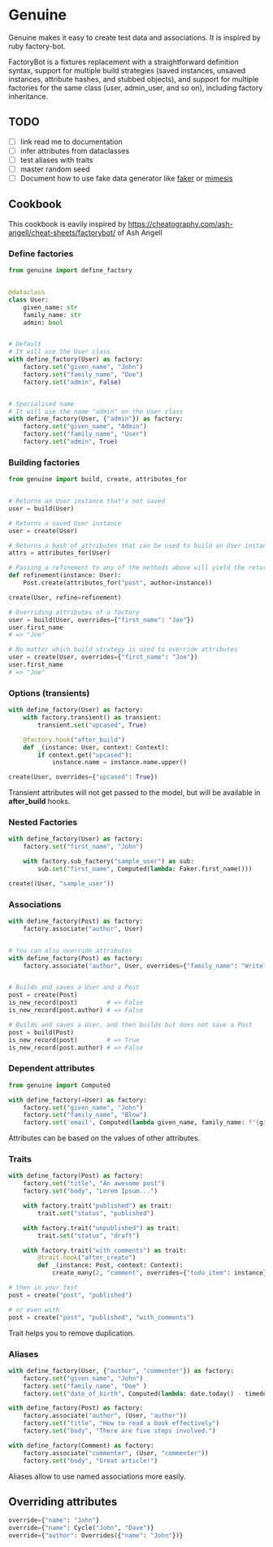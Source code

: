 # Genuine

Genuine makes it easy to create test data and associations.
It is inspired by ruby factory-bot.


FactoryBot is a fixtures replacement with a straightforward definition syntax, support for multiple build strategies (saved instances, unsaved instances, attribute hashes, and stubbed objects), and support for multiple factories for the same class (user, admin_user, and so on), including factory inheritance.


## TODO

* [ ] link read me to documentation
* [ ] infer attributes from dataclasses
* [ ] test aliases with traits
* [ ] master random seed
* [ ] Document how to use fake data generator like [faker](https://faker.readthedocs.io) or [mimesis](https://mimesis.name)

## Cookbook

This cookbook is eavily inspired by https://cheatography.com/ash-angell/cheat-sheets/factorybot/ of Ash Angell
### Define factories

```python
from genuine import define_factory


@dataclass
class User:
    given_name: str
    family_name: str
    admin: bool


# Default
# It will use the User class
with define_factory(User) as factory:
    factory.set("given_name", "John")
    factory.set("family_name", "Doe")
    factory.set("admin", False)


# Specialised name
# It will use the name "admin" on the User class
with define_factory(User, {"admin"}) as factory:
    factory.set("given_name", "Admin")
    factory.set("family_name", "User")
    factory.set("admin", True)
```

### Building factories

```python
from genuine import build, create, attributes_for


# Returns an User instance that's not saved
user = build(User)

# Returns a saved User instance
user = create(User)

# Returns a hash of attributes that can be used to build an User instance
attrs = attributes_for(User)

# Passing a refinement to any of the methods above will yield the return object
def refinement(instance: User):
    Post.create(attributes_for("post", author=instance))

create(User, refine=refinement)

# Overriding attributes of a factory
user = build(User, overrides={"first_name": "Joe"})
user.first_name
# => "Joe"

# No matter which build strategy is used to override attributes
user = create(User, overrides={"first_name": "Joe"})
user.first_name
# => "Joe"
```


### Options (trans­ients)

```python
with define_factory(User) as factory:
    with factory.transient() as transient:
        transient.set("upcased", True)

    @factory.hook("after_build")
    def _(instance: User, context: Context):
        if context.get("upcased"):
            instance.name = instance.name.upper()

create(User, overrides={"upcased": True})
```

Transient attributes will not get passed to the model, but will be available in **after_build** hooks.


### Nested Factories

```python
with define_factory(User) as factory:
    factory.set("first_name", "John")

    with factory.sub_factory("sample_user") as sub:
        sub.set("first_name", Computed(lambda: Faker.first_name()))

create((User, "sample_user"))
```


### Associ­ations

```python
with define_factory(Post) as factory:
    factory.associate("author", User)


# You can also override attributes
with define_factory(Post) as factory:
    factory.associate("author", User, overrides={"family_name": "Writely"})


# Builds and saves a User and a Post
post = create(Post)
is_new_record(post)        # => False
is_new_record(post.author) # => False

# Builds and saves a User, and then builds but does not save a Post
post = build(Post)
is_new_record(post)        # => True
is_new_record(post.author) # => False
```

### Dependent attributes

```python
from genuine import Computed

with define_factory(=User) as factory:
    factory.set("given_name", "John")
    factory.set("family_name", "Blow")
    factory.set('email', Computed(lambda given_name, family_name: f"{given_name}.{family_name}@example.com".lower()))
```

Attributes can be based on the values of other attrib­utes.


### Traits

```python
with define_factory(Post) as factory:
    factory.set("title", "An awesome post")
    factory.set("body", "Lorem Ipsum...")

    with factory.trait("published") as trait:
        trait.set("status", "published")

    with factory.trait("unpublished") as trait:
        trait.set("status", "draft")

    with factory.trait("with_comments") as trait:
        @trait.hook("after_create")
        def _(instance: Post, context: Context):
            create_many(2, "comment", overrides={"todo_item": instance})

# then in your test
post = create("post", "published")

# or even with
post = create("post", "published", "with_comments")
```

Trait helps you to remove duplic­ation.


### Aliases

```python
with define_factory(User, {"author", "commenter"}) as factory:
    factory.set("given_name", "John")
    factory.set("family_name", "Doe" )
    factory.set("date_of_birth", Computed(lambda: date.today() - timedelta(days=365 * 18)))

with define_factory(Post) as factory:
    factory.associate("author", (User, "author"))
    factory.set("title", "How to read a book effectively")
    factory.set("body", "There are five steps involved.")

with define_factory(Comment) as factory:
    factory.associate("commenter", (User, "commenter"))
    factory.set("body", "Great article!")

```

Aliases allow to use named associ­ations more easily.


## Overriding attributes

```python
override={"name": "John"}
override={"name": Cycle("John", "Dave")}
override={"author": Overrides({"name": "John"})}
```
